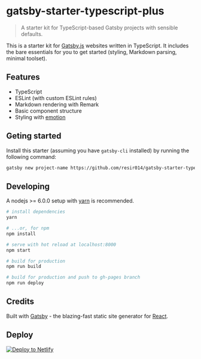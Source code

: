 # gatsby-starter-typescript-plus

> A starter kit for TypeScript-based Gatsby projects with sensible defaults.

This is a starter kit for [Gatsby.js](https://www.gatsbyjs.org/) websites written in TypeScript. It includes the bare essentials for you to get started (styling, Markdown parsing, minimal toolset).

## Features

- TypeScript
- ESLint (with custom ESLint rules)
- Markdown rendering with Remark
- Basic component structure
- Styling with [emotion](https://emotion.sh/)

## Geting started

Install this starter (assuming you have `gatsby-cli` installed) by running the following command:

```bash
gatsby new project-name https://github.com/resir014/gatsby-starter-typescript-plus
```

## Developing

A nodejs >= 6.0.0 setup with [yarn](https://yarnpkg.com/) is recommended.

```bash
# install dependencies
yarn

# ...or, for npm
npm install

# serve with hot reload at localhost:8000
npm start

# build for production
npm run build

# build for production and push to gh-pages branch
npm run deploy
```

## Credits

Built with [Gatsby](https://www.gatsbyjs.org/) - the blazing-fast static site generator for [React](https://facebook.github.io/react/).

## Deploy

[![Deploy to Netlify](https://www.netlify.com/img/deploy/button.svg)](https://app.netlify.com/start/deploy?repository=https://github.com/iryanclarke/cents)
